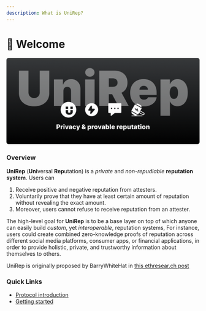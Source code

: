 ```yaml
---
description: What is UniRep?
---
```


# 👏 Welcome

![UniRep: Privacy & provable reputation](.gitbook/assets/unirep.png)

### Overview

**UniRep** (**Uni**versal **Rep**utation) is a _private_ and _non-repudiable_ **reputation system**. Users can&#x20;

1. Receive positive and negative reputation from attesters.
2. Voluntarily prove that they have at least certain amount of reputation without revealing the exact amount.&#x20;
3. Moreover, users cannot refuse to receive reputation from an attester.

The high-level goal for **UniRep** is to be a base layer on top of which anyone can easily build _custom_, yet _interoperable_, reputation systems, For instance, users could create combined zero-knowledge proofs of reputation across different social media platforms, consumer apps, or financial applications, in order to provide holistic, private, and trustworthy information about themselves to others.

UniRep is originally proposed by BarryWhiteHat in [this ethresear.ch post](https://ethresear.ch/t/anonymous-reputation-risking-and-burning/3926)

### Quick Links

* [Protocol introduction](introduction.md)
* [Getting started](getting-started.md)



